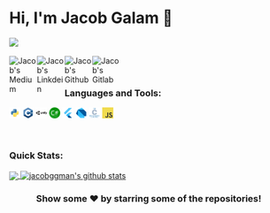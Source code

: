 # Hi, I'm Jacob Galam 👋

![](https://komarev.com/ghpvc/?username=jacobggman)



<!-- Here are some ideas to get you started:

- 🔭 I’m currently working on ...
- 🌱 I’m currently learning ...
- 👯 I’m looking to collaborate on ...
- 🤔 I’m looking for help with ...
- 💬 Ask me about ...
- 📫 How to reach me: ...
- 😄 Pronouns: ...
- ⚡ Fun fact: I love music that even made some (poorly) Psytrance tracks
 -->
 

<a href="https://jacobgalam.medium.com">
  <img align="left" alt="Jacob's Medium" width="50px" src="https://cdn.jsdelivr.net/npm/simple-icons@v3/icons/medium.svg" />
</a>
<a href="https://linkedin.com/in/jacob-galam-4416a31a9">
  <img align="left" alt="Jacob's Linkdein" width="50px" src="https://cdn.jsdelivr.net/npm/simple-icons@v3/icons/linkedin.svg" />
</a>
<a href="https://github.com/jacobggman">
  <img align="left" alt="Jacob's Github" width="50px" src="https://cdn.jsdelivr.net/npm/simple-icons@v3/icons/github.svg" />
</a>
<a href="https://gitlab.com/JacobGalam">
  <img align="left" alt="Jacob's Gitlab" width="50px" src="https://cdn.jsdelivr.net/npm/simple-icons@v3/icons/gitlab.svg" />
</a>

<br/>
<br/>



### Languages and Tools:  
<code><img height="20" src="https://raw.githubusercontent.com/github/explore/80688e429a7d4ef2fca1e82350fe8e3517d3494d/topics/python/python.png"></code>
<code><img height="20" src="https://raw.githubusercontent.com/github/explore/80688e429a7d4ef2fca1e82350fe8e3517d3494d/topics/cpp/cpp.png"></code>
<code><img height="20" src="https://raw.githubusercontent.com/github/explore/80688e429a7d4ef2fca1e82350fe8e3517d3494d/topics/unity/unity.png"></code>
<code><img height="20" src="https://raw.githubusercontent.com/github/explore/80688e429a7d4ef2fca1e82350fe8e3517d3494d/topics/csharp/csharp.png"></code>
<code><img height="20" src="https://raw.githubusercontent.com/github/explore/80688e429a7d4ef2fca1e82350fe8e3517d3494d/topics/flutter/flutter.png"></code>
<code><img height="20" src="https://raw.githubusercontent.com/github/explore/80688e429a7d4ef2fca1e82350fe8e3517d3494d/topics/dart/dart.png"></code>
<code><img height="20" src="https://raw.githubusercontent.com/github/explore/80688e429a7d4ef2fca1e82350fe8e3517d3494d/topics/c/c.png"></code>
<code><img height="20" src="https://raw.githubusercontent.com/github/explore/80688e429a7d4ef2fca1e82350fe8e3517d3494d/topics/javascript/javascript.png"></code>
<!-- <code><img height="20" src="https://raw.githubusercontent.com/github/explore/80688e429a7d4ef2fca1e82350fe8e3517d3494d/topics/assembly/assembly.png"></code> -->

<br/>

### Quick Stats:

<a href="https://github.com/jacobggman">
  <img align="center" src="https://github-readme-stats.vercel.app/api/top-langs/?username=jacobggman&theme=dark&hide=TCL" />
</a>

<a href="https://github.com/jacobggman">
  <img align="center" src="https://github-readme-stats.vercel.app/api?username=jacobggman&show_icons=true&theme=tokyonight&count_private=true&line_height=33" alt="jacobggman's github stats"/>
</a>

<div align="center">

### Show some ❤️ by starring some of the repositories!

</div>
